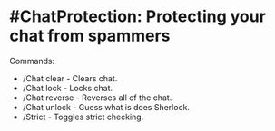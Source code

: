 #ChatProtection:
Protecting your chat from spammers
========
Commands:
- /Chat clear - Clears chat.
- /Chat lock - Locks chat.
- /Chat reverse - Reverses all of the chat.
- /Chat unlock  - Guess what is does Sherlock.
- /Strict <Player> - Toggles strict checking.
